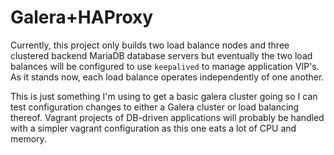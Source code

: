 # Galera+HAProxy

Currently, this project only builds two load balance nodes and three clustered backend MariaDB database servers but eventually the two load balances will be configured to use `keepalived` to manage application VIP's. As it stands now, each load balance operates independently of one another.

This is just something I'm using to get a basic galera cluster going so I can test configuration changes to either a Galera cluster or load balancing thereof. Vagrant projects of DB-driven applications will probably be handled with a simpler vagrant configuration as this one eats a lot of CPU and memory.
